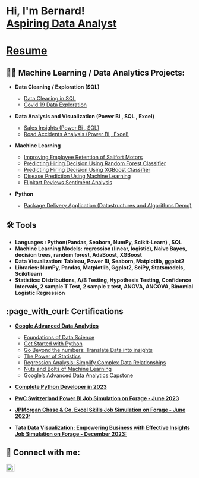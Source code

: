 <h1>Hi, I'm Bernard! <br/><a href="https://github.com/BernardGomes7">Aspiring Data Analyst </a></h1>
<h1> <a href="https://drive.google.com/file/d/1RiUXYQp2INObCED7XPt0gJDJvBEHwoYg/view?usp=sharing" > Resume </a></h1>


<h2>👨‍💻 Machine Learning / Data Analytics Projects:</h2>

- <b>Data Cleaning / Exploration (SQL) </b>
  - [Data Cleaning in SQL](https://github.com/BernardGomes7/Data-Cleaning-in-SQL)
  - [Covid 19 Data Exploration](https://github.com/BernardGomes7/Covid-19-Data-Exploration)

- <b>Data Analysis and Visualization (Power Bi , SQL , Excel)</b>
  - [Sales Insights (Power Bi , SQL)](https://github.com/BernardGomes7/Sales-Insights-Power-BI-SQL-)
  - [Road Accidents Analysis (Power Bi , Excel)](https://github.com/BernardGomes7/Road-Accidents-Power-Bi-)

 - <b>Machine Learning</b>
   - [Improving Employee Retention of Salifort Motors](https://github.com/BernardGomes7/Improving-Employee-Retention-of-Salifort-Motors)
   - [Predicting Hiring Decision Using Random Forest Classifier](https://github.com/BernardGomes7/Predicting-Hiring-Decisions)
   - [Predicting Hiring Decision Using XGBoost Classifier](https://github.com/BernardGomes7/Predicting-Hiring-Decisions/blob/main/predicting-hiring-decision-xgboost.ipynb)
   - [Disease Prediction Using Machine Learning](https://github.com/BernardGomes7/Disease-Prediction-Using-Machine-Learning)
   - [Flipkart Reviews Sentiment Analysis](https://github.com/BernardGomes7/Flipkart-Reviews-Sentiment-Analysis)

- <b>Python</b>
  - [Package Delivery Application (Datastructures and Algorithms Demo)](https://github.com/joshmadakor1/Package-Delivery-Pathfinding-Algorithm)
 
<h2> 🛠️ Tools </h2>

- <b> Languages : Python(Pandas, Seaborn, NumPy, Scikit-Learn) , SQL </b>
- <b> Machine Learning Models: regression (linear, logistic), Naive Bayes, decision trees, random forest, AdaBoost, XGBoost </b>
- <b> Data Visualization: Tableau, Power Bi, Seaborn, Matplotlib, ggplot2 </b>
- <b> Libraries: NumPy, Pandas, Matplotlib, Ggplot2, SciPy, Statsmodels, Scikitlearn </b>
- <b> Statistics: Distributions, A/B Testing, Hypothesis Testing, Confidence Intervals, 2 sample T Test, 2 sample z test, ANOVA, ANCOVA, Binomial Logistic Regression </b>

<h2>:page_with_curl: Certifications</h2>

- <b>[Google Advanced Data Analytics](https://coursera.org/verify/professional-cert/WU5936VEMS8P)</b>
  - [Foundations of Data Science](https://coursera.org/verify/9H7PQ26UEH2K)
  - [Get Started with Python](https://coursera.org/verify/3SK5DPRHM5BW)
  - [Go Beyond the numbers: Translate Data into insights](https://coursera.org/verify/9LHCVT36KY7A)
  - [The Power of Statistics](https://coursera.org/verify/SHLCK25689C9)
  - [Regression Analysis: Simplify Complex Data Relationships](https://coursera.org/verify/TNYWZCX3MN7T)
  - [Nuts and Bolts of Machine Learning](https://coursera.org/verify/C6L6DW8NGDRC)
  - [Google’s Advanced Data Analytics Capstone](https://coursera.org/verify/LDXQQLNSYGQY)
    
- <b>[Complete Python Developer in 2023](https://www.udemy.com/certificate/UC-8bb2c872-f071-44ef-9cee-109a526bbac5/)</b>
- <b>[PwC Switzerland Power BI Job Simulation on Forage - June 2023](https://forage-uploads-prod.s3.amazonaws.com/completion-certificates/PwC%20Switzerland/a87GpgE6tiku7q3gu_PwC%20Switzerland_qzcf5Q5HNMLGop9Ct_1686840909650_completion_certificate.pdf)
- <b>[JPMorgan Chase & Co. Excel Skills Job Simulation on Forage - June 2023: ](https://forage-uploads-prod.s3.amazonaws.com/completion-certificates/JPMorgan%20Chase%20%26%20Co./XiuvjcwqWRqH9oy38_JPMorgan%20Chase%20%26%20Co._qzcf5Q5HNMLGop9Ct_1685952312506_completion_certificate.pdf)
- <b>[Tata Data Visualization: Empowering Business with Effective Insights Job Simulation on Forage - December 2023:](https://forage-uploads-prod.s3.amazonaws.com/completion-certificates/Tata/MyXvBcppsW2FkNYCX_Tata_qzcf5Q5HNMLGop9Ct_1701611392399_completion_certificate.pdf)

<h2> 🤳 Connect with me:</h2>

<!-- [<img align="left" alt="JoshMadakor | YouTube" width="22px" src="https://cdn.jsdelivr.net/npm/simple-icons@v3/icons/youtube.svg" />][youtube]-->
<!--[<img align="left" alt="JoshMadakor | Twitter" width="22px" src="https://cdn.jsdelivr.net/npm/simple-icons@v3/icons/twitter.svg" />][twitter]-->
[<img align="left" alt="JoshMadakor | LinkedIn" width="22px" src="https://cdn.jsdelivr.net/npm/simple-icons@v3/icons/linkedin.svg" />][linkedin]
<!-- [<img align="left" alt="JoshMadakor | Instagram" width="22px" src="https://cdn.jsdelivr.net/npm/simple-icons@v3/icons/instagram.svg" />][instagram] -->

<!--[twitter]: 
[youtube]:
 [instagram]: -->
[linkedin]: https://www.linkedin.com/in/bernard-gomes-006428225/


<!--
Here are some ideas to get you started:

- 🔭 I’m currently working on ...
- 🌱 I’m currently learning ...
- 👯 I’m looking to collaborate on ...
- 🤔 I’m looking for help with ...
- 💬 Ask me about ...
- 📫 How to reach me: ...
- 😄 Pronouns: ...
- ⚡ Fun fact: ...
-->
